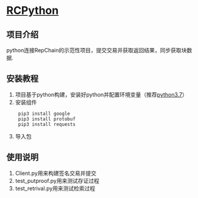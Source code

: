 # [RCPython](https://gitee.com/BTAJL/RCPython)

## 项目介绍
python连接RepChain的示范性项目，提交交易并获取返回结果，同步获取块数据.


## 安装教程

1. 项目基于python构建，安装好python并配置环境变量（推荐[python3.7](https://www.python.org/downloads/release/python-370/)）
2. 安装组件
   ```
    pip3 install google
    pip3 install protobuf
    pip3 install requests
   ```
3. 导入包


## 使用说明

1. Client.py用来构建签名交易并提交
2. test_putproof.py用来测试存证过程
3. test_retrival.py用来测试检索过程
